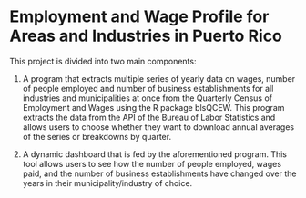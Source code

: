 # Employment and Wage Profile for Areas and Industries in Puerto Rico
This project is divided into two main components: 

1. A program that extracts multiple series of yearly data on wages, number of people employed and number of business establishments for all industries and municipalities at once from the Quarterly Census of Employment and Wages using the R package blsQCEW. This program extracts the data from the API of the Bureau of Labor Statistics and allows users to choose whether they want to download annual averages of the series or breakdowns by quarter. 

2. A dynamic dashboard that is fed by the aforementioned program. This tool allows users to see how the number of people employed, wages paid, and the number of business establishments have changed over the years in their municipality/industry of choice.
